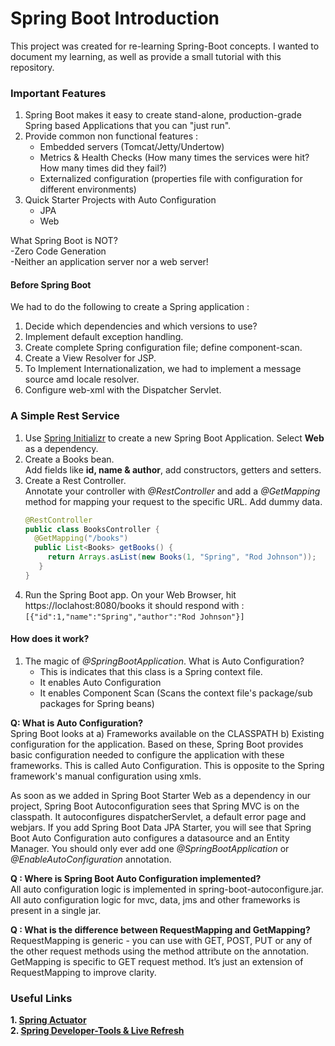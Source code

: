 # Spring Boot Introduction 
This project was created for re-learning Spring-Boot concepts. I wanted to document my learning, as well as provide a small tutorial with 
this repository.

### Important Features
1. Spring Boot makes it easy to create stand-alone, production-grade Spring based Applications that you can "just run".     
2. Provide common non functional features :
   - Embedded servers (Tomcat/Jetty/Undertow)       
   - Metrics & Health Checks (How many times the services were hit? How many times did they fail?)            
   - Externalized configuration  (properties file with configuration for different environments)      
3. Quick Starter Projects with Auto Configuration 
   - JPA
   - Web
 
What Spring Boot is NOT?      
   -Zero Code Generation        
   -Neither an application server nor a web server!     
   
#### Before Spring Boot
We had to do the following to create a Spring application :
1. Decide which dependencies and which versions to use?             
2. Implement default exception handling.        
3. Create complete Spring configuration file; define component-scan.        
4. Create a View Resolver for JSP.       
5. To Implement Internationalization, we had to implement a message source amd locale resolver.         
6. Configure web-xml with the Dispatcher Servlet.     


### A Simple Rest Service     
1. Use [Spring Initializr](https://start.spring.io/) to create a new Spring Boot Application. Select __Web__ as a dependency.      
2. Create a Books bean.       
   Add fields like __id, name & author__, add constructors, getters and setters.
2. Create a Rest Controller.      
   Annotate your controller with *@RestController*  and add a *@GetMapping* method for mapping your request to the specific URL. Add 
   dummy data.     
   ```java
   @RestController
   public class BooksController {
	 @GetMapping("/books")
	 public List<Books> getBooks() {
		return Arrays.asList(new Books(1, "Spring", "Rod Johnson"));
	  }
   }
   ```
3. Run the Spring Boot app. On your Web Browser, hit https://loclahost:8080/books it should respond with :      
   ``` [{"id":1,"name":"Spring","author":"Rod Johnson"}] ```

#### How does it work?
1. The magic of *@SpringBootApplication*. What is Auto Configuration?        
   - This is indicates that this class is a Spring context file.
   - It enables Auto Configuration
   - It enables Component Scan (Scans the context file's package/sub packages for Spring beans)
   
__Q: What is Auto Configuration?__          
Spring Boot looks at a) Frameworks available on the CLASSPATH b) Existing configuration for the application.
Based on these, Spring Boot provides basic configuration needed to configure the application with these frameworks.
This is called Auto Configuration. This is opposite to the Spring framework's manual configuration using xmls.     

As soon as we added in Spring Boot Starter Web as a dependency in our project,
Spring Boot Autoconfiguration sees that Spring MVC is on the classpath. It autoconfigures dispatcherServlet, a default error page and 
webjars. If you add Spring Boot Data JPA Starter, you will see that Spring Boot Auto Configuration auto configures a datasource and an Entity 
Manager. You should only ever add one *@SpringBootApplication* or *@EnableAutoConfiguration* annotation.         

__Q : Where is Spring Boot Auto Configuration implemented?__        
All auto configuration logic is implemented in spring-boot-autoconfigure.jar. All auto configuration logic for mvc, data, jms and 
other frameworks is present in a single jar.         

__Q : What is the difference between RequestMapping and GetMapping?__        
RequestMapping is generic - you can use with GET, POST, PUT or any of the other request methods using the method attribute on the annotation.
GetMapping is specific to GET request method. It’s just an extension of RequestMapping to improve clarity.      

### Useful Links 
__1. [Spring Actuator](https://dzone.com/articles/spring-boot-actuator-a-complete-guide)__        
__2. [Spring Developer-Tools & Live Refresh](https://dzone.com/articles/spring-boot-developer-tools-and-live-reload)__
